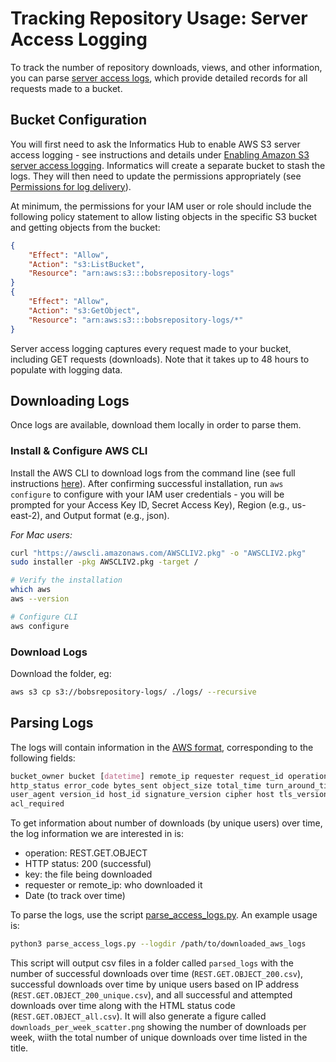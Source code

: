 # Tracking Repository Usage: Server Access Logging

To track the number of repository downloads, views, and other information, you can parse [server access logs](https://docs.aws.amazon.com/AmazonS3/latest/userguide/ServerLogs.html), which provide detailed records for all requests made to a bucket. 

## Bucket Configuration
You will first need to ask the Informatics Hub to enable AWS S3 server access logging - see instructions and details under [Enabling Amazon S3 server access logging](https://docs.aws.amazon.com/AmazonS3/latest/userguide/enable-server-access-logging.html). Informatics will create a separate bucket to stash the logs. They will then need to update the permissions appropriately (see [Permissions for log delivery](https://docs.aws.amazon.com/AmazonS3/latest/userguide/enable-server-access-logging.html#grant-log-delivery-permissions-general)). 

At minimum, the permissions for your IAM user or role should include the following policy statement to allow listing objects in the specific S3 bucket and getting objects from the bucket:

```json
{
    "Effect": "Allow",
    "Action": "s3:ListBucket",
    "Resource": "arn:aws:s3:::bobsrepository-logs"
}
{
    "Effect": "Allow",
    "Action": "s3:GetObject",
    "Resource": "arn:aws:s3:::bobsrepository-logs/*"
}
```
  
Server access logging captures every request made to your bucket, including GET requests (downloads). Note that it takes up to 48 hours to populate with logging data. 

## Downloading Logs
Once logs are available, download them locally in order to parse them.

### Install & Configure AWS CLI
Install the AWS CLI to download logs from the command line (see full instructions [here](https://docs.aws.amazon.com/cli/latest/userguide/getting-started-install.html)). After confirming successful installation, run `aws configure` to configure with your IAM user credentials - you will be prompted for your Access Key ID, Secret Access Key), Region (e.g., us-east-2), and Output format (e.g., json).

*For Mac users:*
```bash
curl "https://awscli.amazonaws.com/AWSCLIV2.pkg" -o "AWSCLIV2.pkg"
sudo installer -pkg AWSCLIV2.pkg -target /

# Verify the installation
which aws
aws --version

# Configure CLI
aws configure
```

### Download Logs
Download the folder, eg:
```bash
aws s3 cp s3://bobsrepository-logs/ ./logs/ --recursive
```

## Parsing Logs
The logs will contain information in the [AWS format](https://docs.aws.amazon.com/AmazonS3/latest/userguide/LogFormat.html), corresponding to the following fields:

```css
bucket_owner bucket [datetime] remote_ip requester request_id operation key request_uri 
http_status error_code bytes_sent object_size total_time turn_around_time referrer 
user_agent version_id host_id signature_version cipher host tls_version access_point_arn 
acl_required
```

To get information about number of downloads (by unique users) over time, the log information we are interested in is:

- operation: REST.GET.OBJECT
- HTTP status: 200 (successful)
- key: the file being downloaded
- requester or remote_ip: who downloaded it
- Date (to track over time)

To parse the logs, use the script [parse_access_logs.py](https://github.com/DCAN-Labs/opendatainit-docs/blob/main/code/parse_access_logs.py). An example usage is:

```bash
python3 parse_access_logs.py --logdir /path/to/downloaded_aws_logs
```

This script will output csv files in a folder called `parsed_logs` with the number of successful downloads over time (`REST.GET.OBJECT_200.csv`), successful downloads over time by unique users based on IP address (`REST.GET.OBJECT_200_unique.csv`), and all successful and attempted downloads over time along with the HTML status code (`REST.GET.OBJECT_all.csv`). It will also generate a figure called `downloads_per_week_scatter.png` showing the number of downloads per week, wiith the total number of unique downloads over time listed in the title.